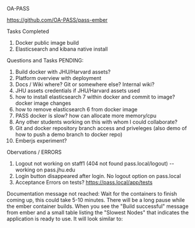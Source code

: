 OA-PASS

https://github.com/OA-PASS/pass-ember


Tasks Completed
1. Docker public image build
2. Elasticsearch and kibana native install

Questions and Tasks PENDING:
1. Build docker with JHU/Harvard assets?
2. Platform overview with deployment
3. Docs / Wiki where? Git or somewhere else? Internal wiki?
4. JHU assets credentials if JHU/Harvard assets used
5. how to install elasticsearch 7 within docker and commit to image? docker image changes
6. how to remove elasticsearch 6 from docker image
7. PASS docker is slow? how can allocate more memory/cpu
8. Any other students working on this with whom I could collaborate?
9. Git and docker repository branch access and priveleges (also demo of how to push a demo branch to docker repo)
10. Emberjs experiment?

Obervations / ERRORS
1. Logout not working on staff1 (404 not found pass.local/logout) -- working on pass.jhu.edu
2. Login button disappeared after login. No logout option on pass.local
3. Acceptance Errors on tests? https://pass.local/app/tests

Documentation message not reached:
Wait for the containers to finish coming up, this could take 5-10 minutes. There will be a long pause while the ember container builds. When you see the "Build successful" message from ember and a small table listing the "Slowest Nodes" that indicates the application is ready to use. It will look similar to: